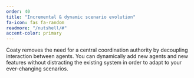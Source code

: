```yaml
---
order: 40
title: "Incremental & dynamic scenario evolution"
fa-icon: fas fa-random
readmore: "/nutshell/#"
accent-color: primary
---
```


Coaty removes the need for a central coordination authority by decoupling interaction
between agents. You can dynamically add new agents and new features without distracting
the existing system in order to adapt to your ever-changing scenarios.
